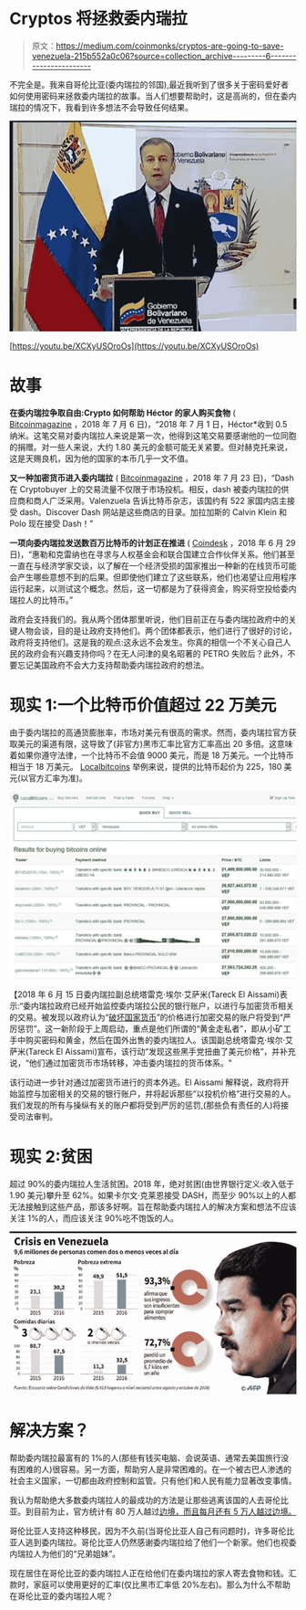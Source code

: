 # Cryptos 将拯救委内瑞拉

> 原文：<https://medium.com/coinmonks/cryptos-are-going-to-save-venezuela-215b552a0c06?source=collection_archive---------6----------------------->

不完全是。我来自哥伦比亚(委内瑞拉的邻国),最近我听到了很多关于密码爱好者如何使用密码来拯救委内瑞拉的故事。当人们想要帮助时，这是高尚的，但在委内瑞拉的情况下，我看到许多想法不会导致任何结果。

![](img/16e349613cd67e18062f10fd0ef4f019.png)

[https://youtu.be/XCXyUSOroOs](https://youtu.be/XCXyUSOroOs)

# 故事

**在委内瑞拉争取自由:Crypto 如何帮助 Héctor 的家人购买食物** ( [Bitcoinmagazine](https://bitcoinmagazine.com/articles/fighting-freedom-venezuela-how-crypto-helped-h%C3%A9ctors-family-buy-food/) ，2018 年 7 月 6 日)，“2018 年 7 月 1 日，Héctor*收到 0.5 纳米。这笔交易对委内瑞拉人来说是第一次，他得到这笔交易要感谢他的一位同胞的捐赠。对一些人来说，大约 1.80 美元的金额可能无关紧要。但对赫克托来说，这是天赐良机，因为他的国家的本币几乎一文不值。

**又一种加密货币进入委内瑞拉** ( [Bitcoinmagazine](https://bitcoinmagazine.com/articles/another-cryptocurrency-makes-inroads-venezuela/) ，2018 年 7 月 23 日)，“Dash 在 Cryptobuyer 上的交易流量不仅限于市场投机。相反，dash 被委内瑞拉的供应商和商人广泛采用。Valenzuela 告诉比特币杂志，该国约有 522 家国内店主接受 dash。Discover Dash 网站是这些商店的目录。加拉加斯的 Calvin Klein 和 Polo 现在接受 Dash！”

**一项向委内瑞拉发送数百万比特币的计划正在推进** ( [Coindesk](https://www.coindesk.com/plan-send-millions-bitcoin-venezuela-taking-shape/) ，2018 年 6 月 29 日)，“惠勒和克雷纳也在寻求与人权基金会和联合国建立合作伙伴关系。他们甚至一直在与经济学家交谈，以了解在一个经济受损的国家推出一种新的在线货币可能会产生哪些意想不到的后果。但即使他们建立了这些联系，他们也渴望让应用程序运行起来，以测试这个概念。然后，这一切都是为了获得资金，购买将空投给委内瑞拉人的比特币。”

政府会支持我们的。我从两个团体那里听说，他们目前正在与委内瑞拉政府中的关键人物会谈，目的是让政府支持他们。两个团体都表示，他们进行了很好的讨论，政府将支持他们。这是我的观点:这永远不会发生。你真的相信一个不关心自己人民的政府会有兴趣支持你吗？在无人问津的臭名昭著的 PETRO 失败后？此外，不要忘记美国政府不会大力支持帮助委内瑞拉政府的想法。

# 现实 1:一个比特币价值超过 22 万美元

由于委内瑞拉的高通货膨胀率，市场对美元有很高的需求。然而，委内瑞拉官方获取美元的渠道有限，这导致了(非官方)黑市汇率比官方汇率高出 20 多倍。这意味着如果你遵守法律，一个比特币不会值 9000 美元，而是 18 万美元。一个比特币相当于 18 万美元。 [Localbitcoins](https://localbitcoins.com/instant-bitcoins/?action=buy&country_code=VE&amount=&currency=VEF&place_country=VE&online_provider=ALL_ONLINE&find-offers=Search) 举例来说，提供的比特币起价为 225，180 美元(以官方汇率为准)。

![](img/37fbb7032d0e509b5f69fe749ce9cf8b.png)

【2018 年 6 月 15 日委内瑞拉副总统塔雷克·埃尔·艾萨米(Tareck El Aissami)表示:“委内瑞拉政府已经开始监控委内瑞拉公民的银行账户，以进行与加密货币相关的交易。被发现以政府认为“[破坏国家货币](https://youtu.be/XCXyUSOroOs)”的价格进行加密交易的账户将受到“严厉惩罚”。这一新阶段于上周启动，重点是他们所谓的“黄金走私者”，即从小矿工手中购买密码和黄金，然后在国外出售的委内瑞拉人。该国副总统塔雷克·埃尔·艾萨米(Tareck El Aissami)宣布，该行动“发现这些黑手党扭曲了美元价格”，并补充说，“他们通过加密货币市场转移，冲击委内瑞拉的货币体系。"

该行动进一步针对通过加密货币进行的资本外逃。El Aissami 解释说，政府将开始监控与加密相关的交易的银行账户，并将起诉那些“以投机价格”进行交易的人。我们发现的所有与操纵有关的账户都将受到严厉的惩罚,(那些负有责任的人)将接受司法审判。

# 现实 2:贫困

超过 90%的委内瑞拉人生活贫困。2018 年，绝对贫困(由世界银行定义:收入低于 1.90 美元)攀升至 62%。如果卡尔文·克莱恩接受 DASH，而至少 90%以上的人都无法接触到这些产品，那该多好啊。旨在帮助委内瑞拉人的解决方案和想法不应该关注 1%的人，而应该关注 90%吃不饱饭的人。

![](img/d1b753f4ff906e799df4116924d8cccf.png)

# 解决方案？

帮助委内瑞拉最富有的 1%的人(那些有钱买电脑、会说英语、通常去美国旅行没有困难的人)很容易。另一方面，帮助穷人是非常困难的。在一个被古巴人渗透的社会主义国家，一切都由政府控制和监管。只有他们和人民有能力显著改变事情。

我认为帮助绝大多数委内瑞拉人的最成功的方法是让那些逃离该国的人去哥伦比亚。到目前为止，官方统计有 80 万人越过[边境，而且每月还有 5 万人越过边境。](https://cnnespanol.cnn.com/2018/07/18/venezolanos-colombia-cifras-migracion/)

哥伦比亚人支持这种移民，因为不久前(当哥伦比亚人自己有问题时)，许多哥伦比亚人逃到委内瑞拉。哥伦比亚人仍然感谢委内瑞拉给了他们一个新家。他们也视委内瑞拉人为他们的“兄弟姐妹”。

现在居住在哥伦比亚的委内瑞拉人正在给他们在委内瑞拉的家人寄去食物和钱。汇款时，家庭可以使用更好的汇率(仅比黑市汇率低 20%左右)。那么为什么不帮助在哥伦比亚的委内瑞拉人呢？